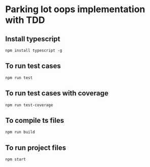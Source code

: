 # Parking lot oops implementation with TDD

## Install typescript
```
npm install typescript -g
```

## To run test cases
```
npm run test
```

## To run test cases with coverage
```
npm run test-coverage
```

## To compile ts files
```
npm run build
```

## To run project files
```
npm start
```
